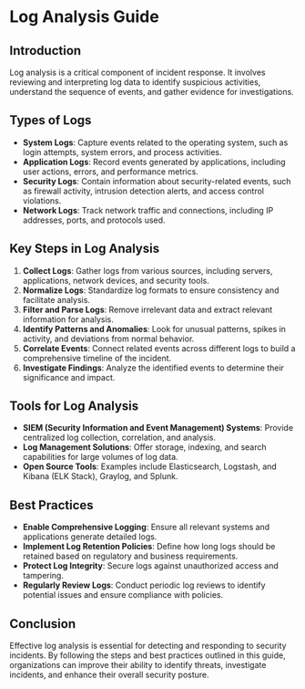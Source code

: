 # Log Analysis Guide

## Introduction
Log analysis is a critical component of incident response. It involves reviewing and interpreting log data to identify suspicious activities, understand the sequence of events, and gather evidence for investigations.

## Types of Logs
- **System Logs**: Capture events related to the operating system, such as login attempts, system errors, and process activities.
- **Application Logs**: Record events generated by applications, including user actions, errors, and performance metrics.
- **Security Logs**: Contain information about security-related events, such as firewall activity, intrusion detection alerts, and access control violations.
- **Network Logs**: Track network traffic and connections, including IP addresses, ports, and protocols used.

## Key Steps in Log Analysis
1. **Collect Logs**: Gather logs from various sources, including servers, applications, network devices, and security tools.
2. **Normalize Logs**: Standardize log formats to ensure consistency and facilitate analysis.
3. **Filter and Parse Logs**: Remove irrelevant data and extract relevant information for analysis.
4. **Identify Patterns and Anomalies**: Look for unusual patterns, spikes in activity, and deviations from normal behavior.
5. **Correlate Events**: Connect related events across different logs to build a comprehensive timeline of the incident.
6. **Investigate Findings**: Analyze the identified events to determine their significance and impact.

## Tools for Log Analysis
- **SIEM (Security Information and Event Management) Systems**: Provide centralized log collection, correlation, and analysis.
- **Log Management Solutions**: Offer storage, indexing, and search capabilities for large volumes of log data.
- **Open Source Tools**: Examples include Elasticsearch, Logstash, and Kibana (ELK Stack), Graylog, and Splunk.

## Best Practices
- **Enable Comprehensive Logging**: Ensure all relevant systems and applications generate detailed logs.
- **Implement Log Retention Policies**: Define how long logs should be retained based on regulatory and business requirements.
- **Protect Log Integrity**: Secure logs against unauthorized access and tampering.
- **Regularly Review Logs**: Conduct periodic log reviews to identify potential issues and ensure compliance with policies.

## Conclusion
Effective log analysis is essential for detecting and responding to security incidents. By following the steps and best practices outlined in this guide, organizations can improve their ability to identify threats, investigate incidents, and enhance their overall security posture.